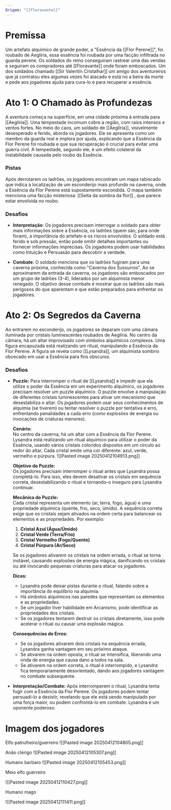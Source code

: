 ```yaml
---
Origem: "[[Floravante]]"
---
```

# Premissa

Um artefato alquímico de grande poder, a "Essência da [[Flor Perene]]", foi roubado de Aeglíria, essa essência foi roubada por uma facção infiltrada no guarda perene. Os soldados do reino conseguiram rastrear uma das vendas e seguiram os compradores até [[Floravante]] onde foram emboscados. Um dos soldados chamado [[Sir Valentin Cristalhar]] um amigo dos aventureiros que já contratou eles algumas vezes foi atacado e está no a beira da morte e pede aos jogadores ajuda para cura-lo e para recuperar a essência.

# Ato 1: O Chamado às Profundezas

 A aventura começa na superfície, em uma cidade próxima à entrada para [[Aeglíria]]. Uma tempestade incomum cobre a região, com raios intensos e ventos fortes. No meio do caos, um soldado de [[Aeglíria]], visivelmente desesperado e ferido, aborda os jogadores. Ele se apresenta como um membro da guarda real e implora por ajuda, explicando que a Essência da Flor Perene foi roubada e que sua recuperação é crucial para evitar uma guerra civil. A tempestade, segundo ele, é um efeito colateral da instabilidade causada pelo roubo da Essência.

### Pistas

Após derrotarem os ladrões, os jogadores encontram um mapa rabiscado que indica a localização de um esconderijo mais profundo na caverna, onde a Essência da Flor Perene está supostamente escondida. O mapa também menciona uma facção misteriosa: [[Seita da sombra da flor]] , que parece estar envolvida no roubo.

### Desafios

- **Interpretação**: Os jogadores precisam interrogar o soldado para obter mais informações sobre a Essência, os ladrões (quem são, para onde foram), a importância do artefato e os riscos envolvidos. O soldado está ferido e sob pressão, então pode omitir detalhes importantes ou fornecer informações imprecisas. Os jogadores podem usar habilidades como Intuição e Persuasão para descobrir a verdade.

- **Combate**: O soldado menciona que os ladrões fugiram para uma caverna próxima, conhecida como "Caverna dos Sussurros". Ao se aproximarem da entrada da caverna, os jogadores são emboscados por um grupo de ladrões (3-4), liderados por um alquimista menor renegado. O objetivo desse combate é mostrar que os ladrões são mais perigosos do que aparentam e que estão preparados para enfrentar os jogadores.

# Ato 2: Os Segredos da Caverna

Ao entrarem no esconderijo, os jogadores se deparam com uma câmara iluminada por cristais luminescentes roubados de Aeglíria. No centro da câmara, há um altar improvisado com símbolos alquímicos complexos. Uma figura encapuzada está realizando um ritual, manipulando a Essência da Flor Perene. A figura se revela como [[Lysandra]], um alquimista sombrio obcecado em usar a Essência para fins obscuros.

### Desafios

- **Puzzle:** Para interromper o ritual de [[Lysandra]] e impedir que ela utilize o poder da Essência em um experimento alquímico, os jogadores precisam resolver um puzzle alquímico. O puzzle envolve a manipulação de diferentes cristais luminescentes para ativar um mecanismo que desestabiliza o altar. Os jogadores podem usar seus conhecimentos de alquimia (se tiverem) ou tentar resolver o puzzle por tentativa e erro, enfrentando penalidades a cada erro (como explosões de energia ou invocações de criaturas menores).

	**Cenário:**  
	 No centro da caverna, há um altar com a Essência da Flor Perene. Lysandra está realizando um ritual alquímico para utilizar o poder da Essência, usando vários cristais coloridos dispostos em um círculo ao redor do altar. Cada cristal emite uma cor diferente: azul, verde, vermelho e púrpura.
	![[Pasted image 20250412104913.png]]
	
	**Objetivo do Puzzle:**  
	Os jogadores precisam interromper o ritual antes que Lysandra possa completá-lo. Para isso, eles devem desativar os cristais em sequência correta, desestabilizando o ritual e tornando-o inseguro para Lysandra continuar.
	
	**Mecânica do Puzzle:**  
	Cada cristal representa um elemento (ar, terra, fogo, água) e uma propriedade alquímica (quente, frio, seco, úmido). A sequência correta exige que os cristais sejam ativados na ordem certa para balancear os elementos e as propriedades. Por exemplo:
	
	1. **Cristal Azul (Água/Úmido)**
	2. **Cristal Verde (Terra/Frio)**
	3. **Cristal Vermelho (Fogo/Quente)**
	4. **Cristal Púrpura (Ar/Seco)**
	
	Se os jogadores ativarem os cristais na ordem errada, o ritual se torna instável, causando explosões de energia mágica, danificando os cristais ou até invocando pequenas criaturas para atacar os jogadores.
	
	**Dicas:**
	- Lysandra pode deixar pistas durante o ritual, falando sobre a importância do equilíbrio na alquimia.
	- Há símbolos alquímicos nas paredes que representam os elementos e as propriedades.
	- Se um jogador tiver habilidade em Arcanismo, pode identificar as propriedades dos cristais.
	- Se os jogadores tentarem destruir os cristais diretamente, isso pode acelerar o ritual ou causar uma explosão mágica.
	
	**Consequências de Erros:**
	
	- Se os jogadores ativarem dois cristais na sequência errada, Lysandra ganha vantagem em seu próximo ataque.
	- Se ativarem na ordem oposta, o ritual se intensifica, liberando uma onda de energia que causa dano a todos na sala.
	- Se ativarem na ordem correta, o ritual é interrompido, e Lysandra fica temporariamente desorientado, dando aos jogadores vantagem no combate subsequente.
	
- **Interpretação/Combate:** Após interromperem o ritual, Lysandra tenta fugir com a Essência da Flor Perene. Os jogadores podem tentar persuadi-lo a desistir, revelando que ele está sendo manipulado por uma força maior, ou podem confrontá-lo em combate. Lysandra é um oponente poderoso.

# Imagem dos jogadores

Elfo patrulheiro/guerreiro
![[Pasted image 20250412104805.png]]

Anão clérigo
![[Pasted image 20250412105307.png]]

Humano barbaro
![[Pasted image 20250412105453.png]]

Meio elfo guerreiro

![[Pasted image 20250412110427.png]]

Humano mago

![[Pasted image 20250412111411.png]]